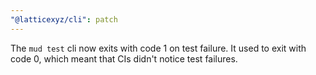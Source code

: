 ```yaml
---
"@latticexyz/cli": patch
---
```


The `mud test` cli now exits with code 1 on test failure. It used to exit with code 0, which meant that CIs didn't notice test failures.
